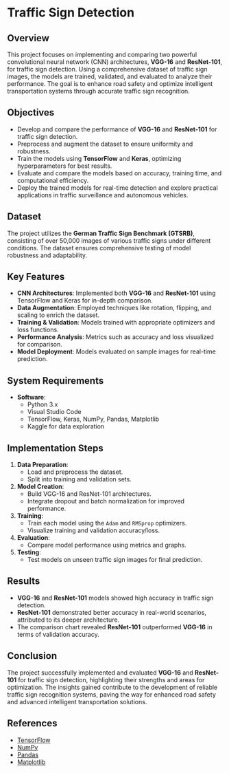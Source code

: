 # Traffic Sign Detection 

## Overview
This project focuses on implementing and comparing two powerful convolutional neural network (CNN) architectures, **VGG-16** and **ResNet-101**, for traffic sign detection. Using a comprehensive dataset of traffic sign images, the models are trained, validated, and evaluated to analyze their performance. The goal is to enhance road safety and optimize intelligent transportation systems through accurate traffic sign recognition.

## Objectives
- Develop and compare the performance of **VGG-16** and **ResNet-101** for traffic sign detection.
- Preprocess and augment the dataset to ensure uniformity and robustness.
- Train the models using **TensorFlow** and **Keras**, optimizing hyperparameters for best results.
- Evaluate and compare the models based on accuracy, training time, and computational efficiency.
- Deploy the trained models for real-time detection and explore practical applications in traffic surveillance and autonomous vehicles.

## Dataset
The project utilizes the **German Traffic Sign Benchmark (GTSRB)**, consisting of over 50,000 images of various traffic signs under different conditions. The dataset ensures comprehensive testing of model robustness and adaptability.

## Key Features
- **CNN Architectures**: Implemented both **VGG-16** and **ResNet-101** using TensorFlow and Keras for in-depth comparison.
- **Data Augmentation**: Employed techniques like rotation, flipping, and scaling to enrich the dataset.
- **Training & Validation**: Models trained with appropriate optimizers and loss functions.
- **Performance Analysis**: Metrics such as accuracy and loss visualized for comparison.
- **Model Deployment**: Models evaluated on sample images for real-time prediction.

## System Requirements
- **Software**:
  - Python 3.x
  - Visual Studio Code
  - TensorFlow, Keras, NumPy, Pandas, Matplotlib
  - Kaggle for data exploration

## Implementation Steps
1. **Data Preparation**:
   - Load and preprocess the dataset.
   - Split into training and validation sets.
2. **Model Creation**:
   - Build VGG-16 and ResNet-101 architectures.
   - Integrate dropout and batch normalization for improved performance.
3. **Training**:
   - Train each model using the `Adam` and `RMSprop` optimizers.
   - Visualize training and validation accuracy/loss.
4. **Evaluation**:
   - Compare model performance using metrics and graphs.
5. **Testing**:
   - Test models on unseen traffic sign images for final prediction.

## Results
- **VGG-16** and **ResNet-101** models showed high accuracy in traffic sign detection.
- **ResNet-101** demonstrated better accuracy in real-world scenarios, attributed to its deeper architecture.
- The comparison chart revealed **ResNet-101** outperformed **VGG-16** in terms of validation accuracy.

## Conclusion
The project successfully implemented and evaluated **VGG-16** and **ResNet-101** for traffic sign detection, highlighting their strengths and areas for optimization. The insights gained contribute to the development of reliable traffic sign recognition systems, paving the way for enhanced road safety and advanced intelligent transportation solutions.

## References
- [TensorFlow](https://www.tensorflow.org/)
- [NumPy](https://numpy.org/)
- [Pandas](https://pandas.pydata.org/)
- [Matplotlib](https://matplotlib.org/)
